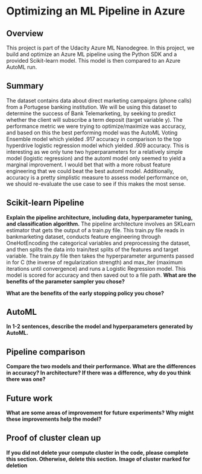 # Optimizing an ML Pipeline in Azure

## Overview
This project is part of the Udacity Azure ML Nanodegree.
In this project, we build and optimize an Azure ML pipeline using the Python SDK and a provided Scikit-learn model.
This model is then compared to an Azure AutoML run.

## Summary
The dataset contains data about direct marketing campaigns (phone calls) from a Portugese banking institution. We will be using this dataset to determine the success of Bank Telemarketing, by seeking to predict whether the client will subscribe a term deposit (target variable y). The performance metric we were trying to optimize/maximize was accuracy, and based on this the best performing model was the AutoML Voting Ensemble model which yielded .917 accuracy in comparison to the top hyperdrive logistic regression model which yielded .909 accuracy. This is interesting as we only tune two hyperparameters for a relatively simple model (logistic regression) and the automl model only seemed to yield a marginal improvement. I would bet that with a more robust feature engineering that we could beat the best automl model. Additionally, accuracy is a pretty simplistic measure to assess model performance on, we should re-evaluate the use case to see if this makes the most sense.
## Scikit-learn Pipeline
**Explain the pipeline architecture, including data, hyperparameter tuning, and classification algorithm.**
The pipeline architecture involves an SKLearn estimator that gets the output of a train.py file. This train.py file reads in bankmarketing dataset, conducts feature engineering through OneHotEncoding the categorical variables and preprocessing the dataset, and then splits the data into train/test splits of the features and target variable. The train.py file then takes the hyperparameter arguments passed in for C (the inverse of regularization strength) and max_iter (maximum iterations until convergence) and runs a Logistic Regression model. This model is scored for accuracy and then saved out to a file path.
**What are the benefits of the parameter sampler you chose?**

**What are the benefits of the early stopping policy you chose?**

## AutoML
**In 1-2 sentences, describe the model and hyperparameters generated by AutoML.**

## Pipeline comparison
**Compare the two models and their performance. What are the differences in accuracy? In architecture? If there was a difference, why do you think there was one?**

## Future work
**What are some areas of improvement for future experiments? Why might these improvements help the model?**

## Proof of cluster clean up
**If you did not delete your compute cluster in the code, please complete this section. Otherwise, delete this section.**
**Image of cluster marked for deletion**
